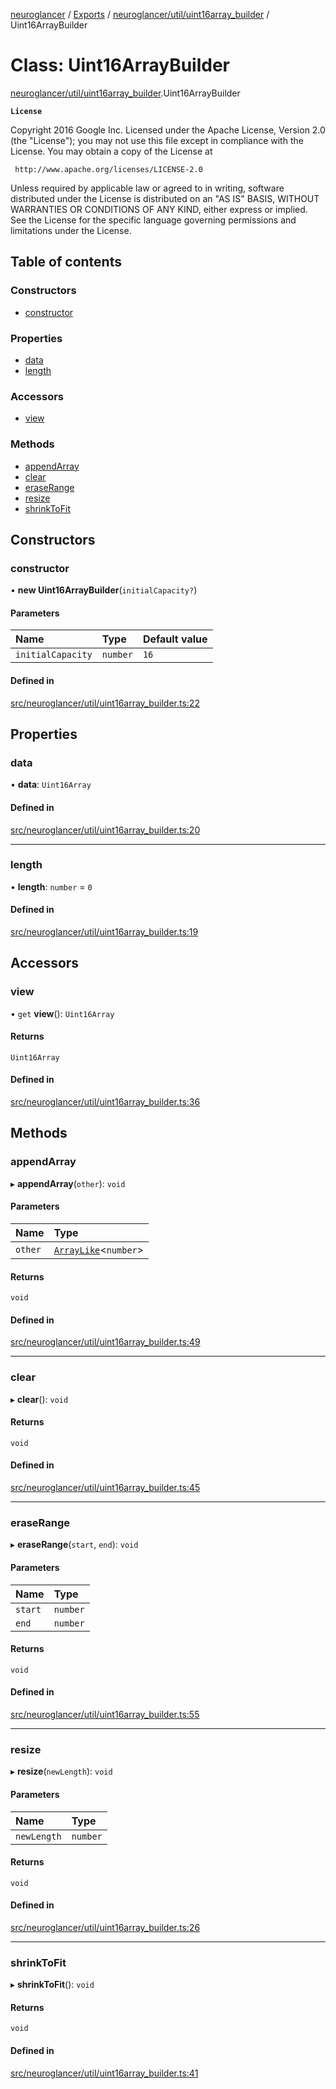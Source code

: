 [neuroglancer](../README.md) / [Exports](../modules.md) / [neuroglancer/util/uint16array\_builder](../modules/neuroglancer_util_uint16array_builder.md) / Uint16ArrayBuilder

# Class: Uint16ArrayBuilder

[neuroglancer/util/uint16array_builder](../modules/neuroglancer_util_uint16array_builder.md).Uint16ArrayBuilder

**`License`**

Copyright 2016 Google Inc.
Licensed under the Apache License, Version 2.0 (the "License");
you may not use this file except in compliance with the License.
You may obtain a copy of the License at

     http://www.apache.org/licenses/LICENSE-2.0

Unless required by applicable law or agreed to in writing, software
distributed under the License is distributed on an "AS IS" BASIS,
WITHOUT WARRANTIES OR CONDITIONS OF ANY KIND, either express or implied.
See the License for the specific language governing permissions and
limitations under the License.

## Table of contents

### Constructors

- [constructor](neuroglancer_util_uint16array_builder.Uint16ArrayBuilder.md#constructor)

### Properties

- [data](neuroglancer_util_uint16array_builder.Uint16ArrayBuilder.md#data)
- [length](neuroglancer_util_uint16array_builder.Uint16ArrayBuilder.md#length)

### Accessors

- [view](neuroglancer_util_uint16array_builder.Uint16ArrayBuilder.md#view)

### Methods

- [appendArray](neuroglancer_util_uint16array_builder.Uint16ArrayBuilder.md#appendarray)
- [clear](neuroglancer_util_uint16array_builder.Uint16ArrayBuilder.md#clear)
- [eraseRange](neuroglancer_util_uint16array_builder.Uint16ArrayBuilder.md#eraserange)
- [resize](neuroglancer_util_uint16array_builder.Uint16ArrayBuilder.md#resize)
- [shrinkToFit](neuroglancer_util_uint16array_builder.Uint16ArrayBuilder.md#shrinktofit)

## Constructors

### constructor

• **new Uint16ArrayBuilder**(`initialCapacity?`)

#### Parameters

| Name | Type | Default value |
| :------ | :------ | :------ |
| `initialCapacity` | `number` | `16` |

#### Defined in

[src/neuroglancer/util/uint16array_builder.ts:22](https://github.com/ActiveBrainAtlas2/neuroglancer/blob/91617476/src/neuroglancer/util/uint16array_builder.ts#L22)

## Properties

### data

• **data**: `Uint16Array`

#### Defined in

[src/neuroglancer/util/uint16array_builder.ts:20](https://github.com/ActiveBrainAtlas2/neuroglancer/blob/91617476/src/neuroglancer/util/uint16array_builder.ts#L20)

___

### length

• **length**: `number` = `0`

#### Defined in

[src/neuroglancer/util/uint16array_builder.ts:19](https://github.com/ActiveBrainAtlas2/neuroglancer/blob/91617476/src/neuroglancer/util/uint16array_builder.ts#L19)

## Accessors

### view

• `get` **view**(): `Uint16Array`

#### Returns

`Uint16Array`

#### Defined in

[src/neuroglancer/util/uint16array_builder.ts:36](https://github.com/ActiveBrainAtlas2/neuroglancer/blob/91617476/src/neuroglancer/util/uint16array_builder.ts#L36)

## Methods

### appendArray

▸ **appendArray**(`other`): `void`

#### Parameters

| Name | Type |
| :------ | :------ |
| `other` | [`ArrayLike`](../interfaces/neuroglancer_async_computation_encode_compressed_segmentation_request._internal_.ArrayLike.md)<`number`\> |

#### Returns

`void`

#### Defined in

[src/neuroglancer/util/uint16array_builder.ts:49](https://github.com/ActiveBrainAtlas2/neuroglancer/blob/91617476/src/neuroglancer/util/uint16array_builder.ts#L49)

___

### clear

▸ **clear**(): `void`

#### Returns

`void`

#### Defined in

[src/neuroglancer/util/uint16array_builder.ts:45](https://github.com/ActiveBrainAtlas2/neuroglancer/blob/91617476/src/neuroglancer/util/uint16array_builder.ts#L45)

___

### eraseRange

▸ **eraseRange**(`start`, `end`): `void`

#### Parameters

| Name | Type |
| :------ | :------ |
| `start` | `number` |
| `end` | `number` |

#### Returns

`void`

#### Defined in

[src/neuroglancer/util/uint16array_builder.ts:55](https://github.com/ActiveBrainAtlas2/neuroglancer/blob/91617476/src/neuroglancer/util/uint16array_builder.ts#L55)

___

### resize

▸ **resize**(`newLength`): `void`

#### Parameters

| Name | Type |
| :------ | :------ |
| `newLength` | `number` |

#### Returns

`void`

#### Defined in

[src/neuroglancer/util/uint16array_builder.ts:26](https://github.com/ActiveBrainAtlas2/neuroglancer/blob/91617476/src/neuroglancer/util/uint16array_builder.ts#L26)

___

### shrinkToFit

▸ **shrinkToFit**(): `void`

#### Returns

`void`

#### Defined in

[src/neuroglancer/util/uint16array_builder.ts:41](https://github.com/ActiveBrainAtlas2/neuroglancer/blob/91617476/src/neuroglancer/util/uint16array_builder.ts#L41)
